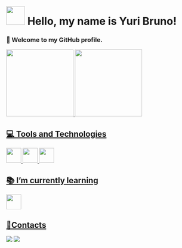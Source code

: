 # <img src="https://cdn.jsdelivr.net/gh/devicons/devicon@latest/icons/github/github-original.svg" width="50" height="50"/> Hello, my name is Yuri Bruno! 
 
### 👋 Welcome to my GitHub profile.

<div>
  <a href="https://github.com/yuribrunoss">
  <img loading="lazy" height="180em" src="https://github-readme-stats.vercel.app/api/top-langs/?username=yuribrunoss&layout=compact&langs_count=7&theme=dracula"/>
  <img loading="lazy" height="180em" src="https://github-readme-stats.vercel.app/api?username=yuribrunoss&show_icons=true&theme=dracula&include_all_commits=true&count_private=true"/>
</div>

## 💻 Tools and Technologies

<div>
  <img loading="lazy" src="https://cdn.jsdelivr.net/gh/devicons/devicon/icons/git/git-original.svg" width="40" height="40"/>
  <img src="https://cdn.jsdelivr.net/gh/devicons/devicon@latest/icons/html5/html5-original.svg" width="40" height="40"/>
  <img src="https://cdn.jsdelivr.net/gh/devicons/devicon@latest/icons/css3/css3-original.svg" width="40" height="40"/>
<div>


## 📚 I’m currently learning

<div>
 <img src="https://cdn.jsdelivr.net/gh/devicons/devicon@latest/icons/javascript/javascript-plain.svg" width="40" height="40"/>  
<div>

## 👤Contacts
<div>
<a href = "mailto:yuribruno.pessoal@gmail.com"><img loading="lazy" src="https://img.shields.io/badge/Gmail-D14836?style=for-the-badge&logo=gmail&logoColor=white" target="_blank"></a>
<a href="https://www.linkedin.com/in/yuri-bruno" target="_blank"><img loading="lazy" src="https://img.shields.io/badge/-LinkedIn-%230077B5?style=for-the-badge&logo=linkedin&logoColor=white" target="_blank"></a>   
</div>




  
<!--
  <img src="https://cdn.jsdelivr.net/gh/devicons/devicon@latest/icons/html5/html5-original.svg" width="40" height="40"/>
  <img src="https://cdn.jsdelivr.net/gh/devicons/devicon@latest/icons/css3/css3-original.svg" width="40" height="40"/>

  <img src="https://cdn.jsdelivr.net/gh/devicons/devicon@latest/icons/java/java-original.svg" width="40" height="40"/>
  <img src="https://cdn.jsdelivr.net/gh/devicons/devicon@latest/icons/python/python-original.svg" width="40" height="40"/>
  

  <a href="https://instagram.com/_yuribruno" target="_blank"><img loading="lazy" src="https://img.shields.io/badge/-Instagram-%23E4405F?style=for-the-badge&logo=instagram&logoColor=white" target="_blank"></a>

  
**yuribrunoss/yuribrunoss** is a ✨ _special_ ✨ repository because its `README.md` (this file) appears on your GitHub profile.

Here are some ideas to get you started:

- 🔭 I’m currently working on ...
- 🌱 I’m currently learning ...
- 👯 I’m looking to collaborate on ...
- 🤔 I’m looking for help with ...
- 💬 Ask me about ...
- 📫 How to reach me: ...
- 😄 Pronouns: ...
- ⚡ Fun fact: ...

![Snake animation](https://github.com/yuribrunoss/yuribrunoss/blob/output/github-contribution-grid-snake.svg)

-->
